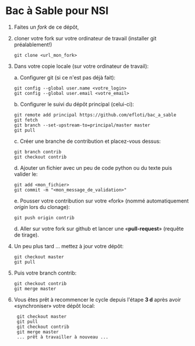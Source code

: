 # Bac à Sable pour NSI

1. Faites un *fork* de ce dépôt,

2. cloner votre fork sur votre ordinateur de travail (installer git préalablement!)
       
       git clone <url_mon_fork>

3. Dans votre copie locale (sur votre ordinateur de travail):
   
   a. Configurer git (si ce n'est pas déjà fait):
       
       git config --global user.name <votre_login>
       git config --global user.email <votre_email>
   
   b. Configurer le suivi du dépôt principal (celui-ci):
   
       git remote add principal https://github.com/efloti/bac_a_sable
       git fetch
       git branch --set-upstream-to=principal/master master
       git pull
   
   c. Créer une branche de contribution et placez-vous dessus:
   
       git branch contrib
       git checkout contrib
   
   d. Ajouter un fichier avec un peu de code python ou du texte puis valider le:
   
       git add <mon_fichier>
       git commit -m "<mon_message_de_validation>"
   
   e. Pousser votre contribution sur votre «fork» (nommé automatiquement *origin* lors du clonage):
   
       git push origin contrib
   
   d. Aller sur votre fork sur github et lancer une «**pull-request**» (requête de tirage).

4. Un peu plus tard ... mettez à jour votre dépôt:

       git checkout master
       git pull

5. Puis votre branch contrib:

       git checkout contrib
       git merge master

6. Vous êtes prêt à recommencer le cycle depuis l'étape **3 d** après avoir «synchroniser» votre dépôt local:

        git checkout master
        git pull
        git checkout contrib
        git merge master
        ... prêt à travailler à nouveau ...
